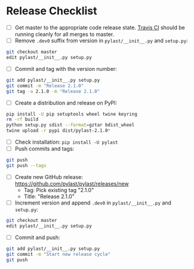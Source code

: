 # Release Checklist

* [ ] Get master to the appropriate code release state. [Travis CI](https://travis-ci.org/pylast/pylast) should be running cleanly for all merges to master.
* [ ] Remove `.dev0` suffix from version in `pylast/__init__.py` and `setup.py`:
```bash
git checkout master
edit pylast/__init__.py setup.py
```
* [ ] Commit and tag with the version number:
```bash
git add pylast/__init__.py setup.py
git commit -m "Release 2.1.0"
git tag -a 2.1.0 -m "Release 2.1.0"
```
* [ ] Create a distribution and release on PyPI:
```bash
pip install -U pip setuptools wheel twine keyring
rm -rf build
python setup.py sdist --format=gztar bdist_wheel
twine upload -r pypi dist/pylast-2.1.0*
```
* [ ] Check installation: `pip install -U pylast`
* [ ] Push commits and tags:
 ```bash
git push
git push --tags
```
* [ ] Create new GitHub release: https://github.com/pylast/pylast/releases/new
  * Tag: Pick existing tag "2.1.0"
  * Title: "Release 2.1.0"
* [ ] Increment version and append `.dev0` in `pylast/__init__.py` and `setup.py`:
```bash
git checkout master
edit pylast/__init__.py setup.py
```
* [ ] Commit and push:
```bash
git add pylast/__init__.py setup.py
git commit -m "Start new release cycle"
git push
```
